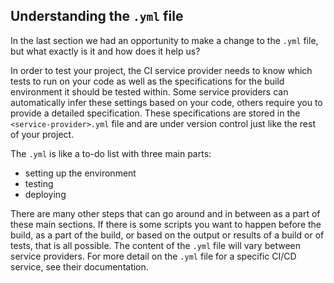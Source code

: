 ## Understanding the `.yml` file

In the last section we had an opportunity to make a change to the `.yml` file, but what exactly is it and how does it help us?

In order to test your project, the CI service provider needs to know which tests to run on your code as well as the specifications for the build environment it should be tested within. Some service providers can automatically infer these settings based on your code, others require you to provide a detailed specification. These specifications are stored in the `<service-provider>.yml` file and are under version control just like the rest of your project.


The `.yml` is like a to-do list with three main parts:
  - setting up the environment
  - testing
  - deploying

There are many other steps that can go around and in between as a part of these main sections. If there is some scripts you want to happen before the build, as a part of the build, or based on the output or results of a build or of tests, that is all possible. The content of the `.yml` file will vary between service providers. For more detail on the `.yml` file for a specific CI/CD service, see their documentation. 
